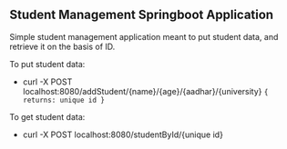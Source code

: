 ## Student Management Springboot Application

Simple student management application meant to put student data, and retrieve it on the basis of ID.

To put student data:
- curl -X POST localhost:8080/addStudent/{name}/{age}/{aadhar}/{university} `{ returns: unique id }`

To get student data:
- curl -X POST localhost:8080/studentById/{unique id} 
